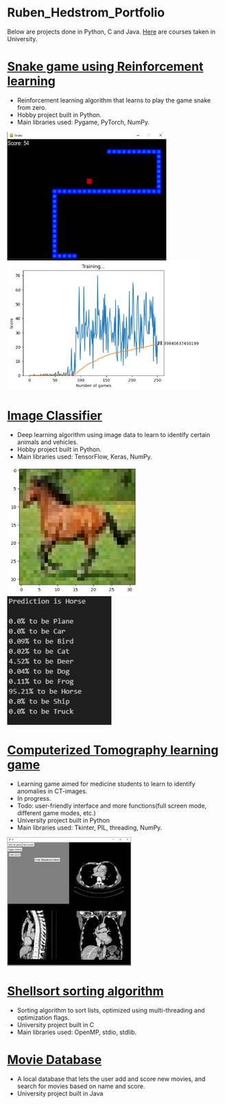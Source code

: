 # Ruben_Hedstrom_Portfolio
Below are projects done in Python, C and Java. [Here](Courses.pdf) are courses taken in University.

# [Snake game using Reinforcement learning](https://github.com/rubenhed/Python/tree/main/Snake_RL)
* Reinforcement learning algorithm that learns to play the game snake from zero.
* Hobby project built in Python.
* Main libraries used: Pygame, PyTorch, NumPy.

<img src="images/game.png" height="300"> <img src="images/stats.png" height="300">

# [Image Classifier](https://github.com/rubenhed/Python/tree/main/Image_Classifier)
* Deep learning algorithm using image data to learn to identify certain animals and vehicles.
* Hobby project built in Python.
* Main libraries used: TensorFlow, Keras, NumPy.

<img src="images/disp_img_.png" height="300"> <img src="images/disp_img_stats.png" height="300">

# [Computerized Tomography learning game](https://github.com/rubenhed/Python/tree/main/CT_image_learning_game)
* Learning game aimed for medicine students to learn to identify anomalies in CT-images. 
* In progress.
* Todo: user-friendly interface and more functions(full screen mode, different game modes, etc.)
* University project built in Python
* Main libraries used: Tkinter, PIL, threading, NumPy.

<img src="images/disp.png" height="300">

# [Shellsort sorting algorithm](https://github.com/rubenhed/C/tree/main/Shellsort_sorting_algorithm)
* Sorting algorithm to sort lists, optimized using multi-threading and optimization flags.
* University project built in C
* Main libraries used: OpenMP, stdio, stdlib.

# [Movie Database](https://github.com/rubenhed/Java/tree/main/Movie_Database)
* A local database that lets the user add and score new movies, and search for movies based on name and score. 
* University project built in Java

